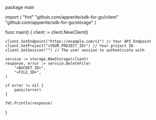 package main

import (
    "fmt"
    "github.com/appwrite/sdk-for-go/client"
    "github.com/appwrite/sdk-for-go/storage"
)

func main() {
    client := client.NewClient()

    client.SetEndpoint("https://example.com/v1") // Your API Endpoint
    client.SetProject("<YOUR_PROJECT_ID>") // Your project ID
    client.SetSession("") // The user session to authenticate with

    service := storage.NewStorage(client)
    response, error := service.DeleteFile(
        "<BUCKET_ID>",
        "<FILE_ID>",
    )

    if error != nil {
        panic(error)
    }

    fmt.Println(response)
}
